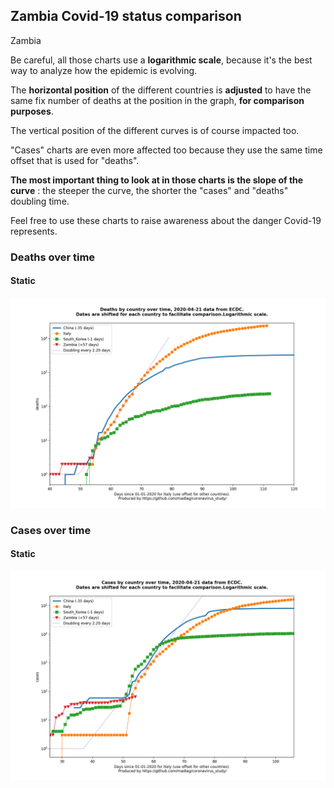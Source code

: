 ## Zambia Covid-19 status comparison 

Zambia



Be careful, all those charts use a **logarithmic scale**, because it's the best way to analyze how the epidemic is evolving.
 
The **horizontal position** of the different countries is **adjusted** to have the same fix number of deaths at the position in the graph, **for comparison purposes**.

The vertical position of the different curves is of course impacted too.

"Cases" charts are even more affected too because they use the same time offset that is used for "deaths".

**The most important thing to look at in those charts is the slope of the curve** : the steeper the curve, the shorter the "cases" and "deaths" doubling time.

Feel free to use these charts to raise awareness about the danger Covid-19 represents. 


 
### Deaths over time
 
#### Static
![Zambia covid-19 deaths static chart](https://raw.githubusercontent.com/madlag/coronavirus_study/master/notebooks/graphs/2020-04-21/countries/Zambia/2020-04-21_Zambia_deaths.png "Zambia covid-19 deaths static chart")   

 
### Cases over time
 
#### Static
![Zambia covid-19 cases static chart](https://raw.githubusercontent.com/madlag/coronavirus_study/master/notebooks/graphs/2020-04-21/countries/Zambia/2020-04-21_Zambia_cases.png "Zambia covid-19 cases static chart")   

